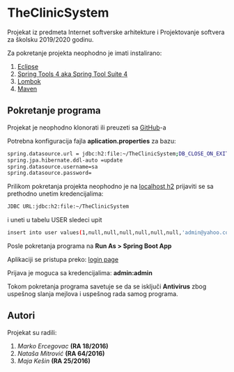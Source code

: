 # TheClinicSystem
Projekat iz predmeta Internet softverske arhitekture i Projektovanje softvera za školsku 2019/2020 godinu.

Za pokretanje projekta neophodno je imati instalirano:
1) [Eclipse](https://www.eclipse.org/)
2) [Spring Tools 4 aka Spring Tool Suite 4](https://marketplace.eclipse.org/content/spring-tools-4-aka-spring-tool-suite-4)
3) [Lombok](https://projectlombok.org/)
4) [Maven](https://maven.apache.org/)

## Pokretanje programa

Projekat je neophodno klonorati ili preuzeti sa [GitHub](https://github.com/markoercegovac/TheClinicSystem)-a

Potrebna konfiguracija fajla **aplication.properties** za bazu:
```bash
spring.datasource.url = jdbc:h2:file:~/TheClinicSystem;DB_CLOSE_ON_EXIT=FALSE;IFEXISTS=FALSE;DB_CLOSE_DELAY=-1;
spring.jpa.hibernate.ddl-auto =update
spring.datasource.username=sa
spring.datasource.password=
```
Prilikom pokretanja projekta neophodno je na [localhost h2](http://localhost:8081/h2-console)  prijaviti se sa prethodno unetim kredencijalima:
```bash
JDBC URL:jdbc:h2:file:~/TheClinicSystem
```
i uneti u tabelu USER sledeci upit 

```bash
insert into user values(1,null,null,null,null,null,null,'admin@yahoo.com',true,null,null,null,'admin','admin','415152',null,'admin',false,'Clinic Centar Administrator','admin',null,'admin',null)
```
Posle pokretanja programa na **Run As > Spring Boot App**

Aplikaciji se pristupa preko: 
[login page](http://localhost:8081/logovanje)

Prijava je moguca sa kredencijalima: **admin:admin**


Tokom pokretanja programa savetuje se da se isključi **Antivirus** zbog uspešnog slanja mejlova i uspešnog rada samog programa.
## Autori
Projekat su radili:
1) *Marko Ercegovac* **(RA 18/2016)**
2) *Nataša Mitrović* **(RA 64/2016)**
3) *Maja Kešin* **(RA 25/2016)**
